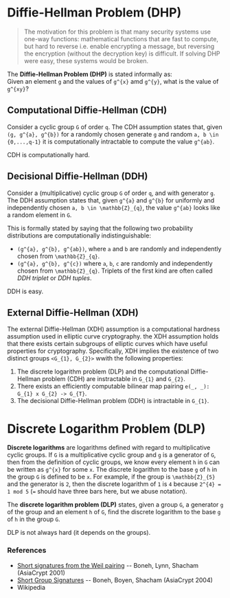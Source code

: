 # Diffie-Hellman Problem (DHP)
> The motivation for this problem is that many security systems use one-way functions: mathematical functions that are fast to compute, but hard to reverse i.e. enable encrypting a message, but reversing the encryption (without the decryption key) is difficult. If solving DHP were easy, these systems would be broken. 

The **Diffie-Hellman Problem (DHP)** is stated informally as:<br>
Given an element `g` and the values of `g^{x}` amd `g^{y}`, what is the value of `g^{xy}`?<br>

## Computational Diffie-Hellman (CDH)
Consider a cyclic group `G` of order `q`. The CDH assumption states that, given `(g, g^{a}, g^{b})` for a randomly chosen generate `g` and random `a, b \in {0,...,q-1}` it is computationally intractable to compute the value `g^{ab}`.

CDH is computationally hard.

## Decisional Diffie-Hellman (DDH)
Consider a (multiplicative) cyclic group `G` of order `q`, and with generator `g`. The DDH assumption states that, given `g^{a}` and `g^{b}` for uniformly and independently chosen `a, b \in \mathbb{Z}_{q}`, the value `g^{ab}` looks like a random element in `G`.

This is formally stated by saying that the following two probability distributions are computationally indistinguishable:
* `(g^{a}, g^{b}, g^{ab})`, where `a` and `b` are randomly and independently chosen from `\mathbb{Z}_{q}`.
* `(g^{a}, g^{b}, g^{c})` where `a`, `b`, `c` are randomly and independently chosen from `\mathbb{Z}_{q}`.
Triplets of the first kind are often called *DDH triplet* or *DDH tuples*.

DDH is easy.

## External Diffie-Hellman (XDH)
The external Diffie-Hellman (XDH) assumption is a computational hardness assumption used in elliptic curve cryptography. the XDH assumption holds that there exists certain subgroups of elliptic curves which have useful properties for cryptography. Specifically, XDH implies the existence of two distinct groups `<G_{1}, G_{2}>` wwith the following properties:
1. The discrete logarithm problem (DLP) and the computational Diffie-Hellman problem (CDH) are instractable in `G_{1}` and `G_{2}`.
2. There exists an efficiently computable bilinear map pairing `e(_, _): G_{1} x G_{2} -> G_{T}`.
3. The decisional Diffie-Hellman problem (DDH) is intractable in `G_{1}`.

# Discrete Logarithm Problem (DLP)
**Discrete logarithms** are logarithms defined with regard to multiplicative cyclic groups. If `G` is a multiplicative cyclic group and `g` is a generator of `G`, then from the definition of cyclic groups, we know every element `h` in `G` can be written as `g^{x}` for some `x`. The discrete logarithm to the base `g` of `h` in the group `G` is defined to be `x`. For example, if the group is `\mathbb{Z}_{5}` and the generator is `2`, then the discrete logarithm of `1` is `4` because `2^{4} = 1 mod 5` (`=` should have three bars here, but we abuse notation). 

The **discrete logarithm problem (DLP)** states, given a group `G`, a generator `g` of the group and an element `h` of `G`, find the discrete logarithm to the base `g` of `h` in the group `G`.

DLP is not always hard (it depends on the groups).

### References
* [Short signatures from the Weil pairing](https://www.iacr.org/archive/asiacrypt2001/22480516.pdf) -- Boneh, Lynn, Shacham (AsiaCrypt 2001)
* [Short Group Signatures](http://crypto.stanford.edu/~dabo/papers/groupsigs.pdf) -- Boneh, Boyen, Shacham (AsiaCrypt 2004)
* Wikipedia